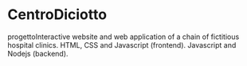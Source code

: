 # CentroDiciotto
progettoInteractive website and web application of a chain of fictitious hospital clinics. HTML, CSS and Javascript (frontend). Javascript and Nodejs (backend).
